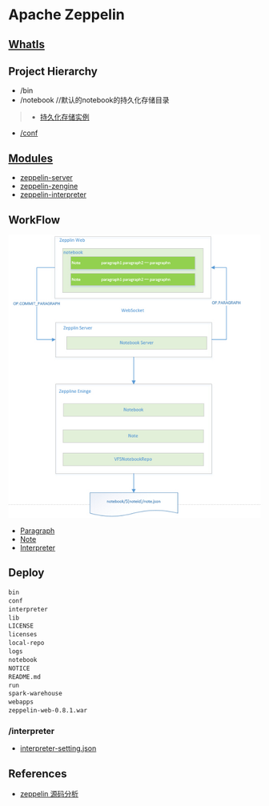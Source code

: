 # Apache Zeppelin

## [WhatIs](WhatIs.md)

## Project Hierarchy
* /bin
* /notebook  //默认的notebook的持久化存储目录
> * [持久化存储实例](workflow/note/note.json.md)

* [/conf](modules/Conf.md)

## [Modules](modules/README.md)
* [zeppelin-server](modules/zeppelin-server/README.md)
* [zeppelin-zengine](modules/zeppelin-zengine/README.md)
* [zeppelin-interpreter](modules/zeppelin-interpreter/README.md)

## WorkFlow
![](pic/zeppelin-exec.jpg)

* [Paragraph](workflow/paragraph/README.md)
* [Note](workflow/Note/README.md)
* [Interpreter](workflow/interpreter/README.md)

## Deploy
```md
bin
conf
interpreter
lib
LICENSE
licenses
local-repo
logs
notebook
NOTICE
README.md
run
spark-warehouse
webapps
zeppelin-web-0.8.1.war
```
### /interpreter
* [interpreter-setting.json](workflow/interpreter/Spark_interperter-setting.json.md)

## References
* [zeppelin 源码分析](https://blog.csdn.net/spacewalkman/article/category/6228596)